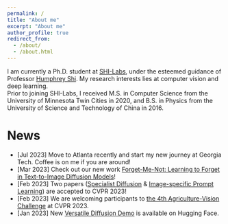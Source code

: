 ```yaml
---
permalink: /
title: "About me"
excerpt: "About me"
author_profile: true
redirect_from: 
  - /about/
  - /about.html
---
```


I am currently a Ph.D. student at [SHI-Labs](https://www.shi-labs.com/), under the esteemed guidance of Professor [Humphrey Shi](https://www.humphreyshi.com/). My research interests lies at computer vision and deep learning.  
Prior to joining SHI-Labs, I received M.S. in Computer Science from the University of Minnesota Twin Cities in 2020, and B.S. in Physics from the University of Science and Technology of China in 2016.  

News
======
* [Jul 2023] Move to Atlanta recently and start my new journey at Georgia Tech. Coffee is on me if you are around! 
* [Mar 2023] Check out our new work [Forget-Me-Not: Learning to Forget in Text-to-Image Diffusion Models](https://arxiv.org/abs/2303.17591)! 
* [Feb 2023] Two papers ([Specialist Diffusion](https://openaccess.thecvf.com/content/CVPR2023/papers/Lu_Specialist_Diffusion_Plug-and-Play_Sample-Efficient_Fine-Tuning_of_Text-to-Image_Diffusion_Models_To_CVPR_2023_paper.pdf) & [Image-specific Prompt Learning](https://arxiv.org/abs/2304.03119)) are accepted to CVPR 2023!
* [Feb 2023] We are welcoming participants to [the 4th Agriculture-Vision Challenge](https://www.agriculture-vision.com/) at CVPR 2023. 
* [Jan 2023] New [Versatile Diffusion Demo](https://huggingface.co/spaces/shi-labs/Versatile-Diffusion) is available on Hugging Face.